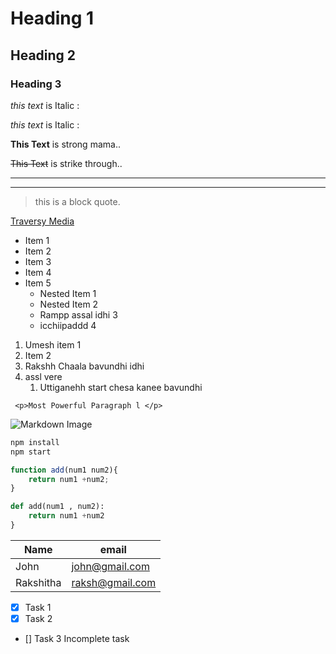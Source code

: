 <!-- Headings -->

# Heading 1

## Heading 2

### Heading 3

<!-- Italics -->

_this text_ is Italic :

_this text_ is Italic :

<!--
**Strong Text ** -->

**This Text** is strong mama..

<!-- StrikeThrough -->

~~This Text~~ is strike through..

<!-- Horizental Rule -->

---

---

<!-- BlockQuotes -->

> this is a block quote.

<!-- links -->

[Traversy Media](http://www.iitm.ac.in "Rampeshh")

<!-- Title to be displayed in the quotations marks in the mark. -->

<!--
UL -->

- Item 1
- Item 2
- Item 3
- Item 4
- Item 5
  - Nested Item 1
  - Nested Item 2
  - Rampp assal idhi 3
  - icchiipaddd 4

1. Umesh item 1
2. Item 2
3. Rakshh Chaala bavundhi idhi
4. assl vere
   1. Uttiganehh start chesa kanee bavundhi

<!-- Inline code block -->

` <p>Most Powerful Paragraph l </p>`

<!-- Image -->

![Markdown Image](https://images.unsplash.com/file-1651027788861-bb750dc30778image)

<!-- Github -->

<!-- CodeBlocks -->

```bash
npm install
npm start
```

```javascript
function add(num1 num2){
    return num1 +num2;
}
```

```python
def add(num1 , num2):
    return num1 +num2
}
```

<!-- Tables -->

| Name      | email           |
| --------- | --------------- |
| John      | john@gmail.com  |
| Rakshitha | raksh@gmail.com |

<!-- Task Lists -->

- [x] Task 1
- [x] Task 2
- [] Task 3 Incomplete task
